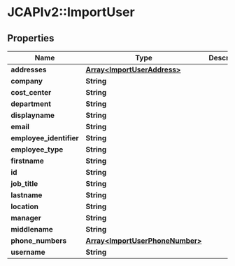 # JCAPIv2::ImportUser

## Properties
Name | Type | Description | Notes
------------ | ------------- | ------------- | -------------
**addresses** | [**Array&lt;ImportUserAddress&gt;**](ImportUserAddress.md) |  | [optional] 
**company** | **String** |  | [optional] 
**cost_center** | **String** |  | [optional] 
**department** | **String** |  | [optional] 
**displayname** | **String** |  | [optional] 
**email** | **String** |  | [optional] 
**employee_identifier** | **String** |  | [optional] 
**employee_type** | **String** |  | [optional] 
**firstname** | **String** |  | [optional] 
**id** | **String** |  | [optional] 
**job_title** | **String** |  | [optional] 
**lastname** | **String** |  | [optional] 
**location** | **String** |  | [optional] 
**manager** | **String** |  | [optional] 
**middlename** | **String** |  | [optional] 
**phone_numbers** | [**Array&lt;ImportUserPhoneNumber&gt;**](ImportUserPhoneNumber.md) |  | [optional] 
**username** | **String** |  | [optional] 

